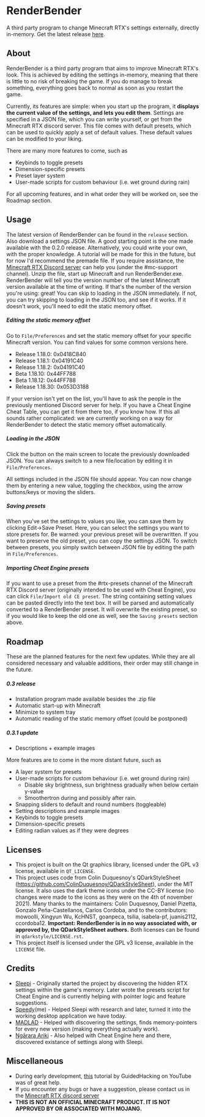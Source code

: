 # RenderBender
A third party program to change Minecraft RTX's settings externally, directly in-memory.
Get the latest release [here](https://github.com/SpeedyCodes/RenderBender/releases).

## About
RenderBender is a third party program that aims to improve Minecraft RTX's look.
This is achieved by editing the settings in-memory, meaning that there is little to no risk of breaking the game.
If you do manage to break something, everything goes back to normal as soon as you restart the game.

Currently, its features are simple: when you start up the program, 
it **displays the current value of the settings, and lets you edit them**.
Settings are specified in a JSON file, which you can write yourself, or get from the Minecraft RTX discord server. This file comes with default presets, which can be used to quickly apply a set of default values. These default values can be modified to your liking.

There are many more features to come, such as
- Keybinds to toggle presets
- Dimension-specific presets
- Preset layer system
- User-made scripts for custom behaviour (i.e. wet ground during rain)

For all upcoming features, and in what order they will be worked on, see the Roadmap section.

## Usage

The latest version of RenderBender can be found in the `release` section.
Also download a settings JSON file. A good starting point is the one made available with the 0.2.0 release. Alternatively, you could write your own, with the proper knowledge. A tutorial will be made for this in the future, but for now I'd recommend the premade file.
If you require assistance, the [Minecraft RTX Discord server](https://discord.gg/R56qgBBA9D) can help you (under the #mc-support channel).
Unzip the file, start up Minecraft and run RenderBender.exe.
RenderBender will tell you the version number of the latest Minecraft version available at the time of writing. If that's the number of the version you're using: great! You can skip to loading in the JSON immediately. If not, you can try skipping to loading in the JSON too, and see if it works. If it doesn't work, you'll need to edit the static memory offset.
##### Editing the static memory offset
Go to `File/Preferences` and set the static memory offset for your specific Minecraft version. You can find values for some common versions here.
- Release 1.18.0: 0x0418C840
- Release 1.18.1: 0x04191C40
- Release 1.18.2: 0x04191C40
- Beta 1.18.10: 0x44FF788
- Beta 1.18.12: 0x44FF788
- Release 1.18.30: 0x053D3188

If your version isn't yet on the list, you'll have to ask the people in the previously mentioned Discord server for help. If you have a Cheat Engine Cheat Table, you can get it from there too, if you know how. 
If this all sounds rather complicated: we are currently working on a way for RenderBender to detect the static memory offset automatically.
##### Loading in the JSON
Click the button on the main screen to locate the previously downloaded JSON. You can always switch to a new file/location by editing it in `File/Preferences`.

All settings included in the JSON file should appear. 
You can now change them by entering a new value, toggling the checkbox, using the arrow buttons/keys or moving the sliders.

##### Saving presets
When you've set the settings to values you like, you can save them by clicking Edit->Save Preset. Here, you can select the settings you want to store presets for. Be warned: your previous preset will be overwritten. If you want to preserve the old preset, you can copy the settings JSON. To switch between presets, you simply switch between JSON file  by editing the path in `File/Preferences`.

##### Importing Cheat Engine presets
If you want to use a preset from the #rtx-presets channel of the Minecraft RTX Discord server (originally intended to be used with Cheat Engine), you can click `File/Import old CE preset`. The string containing setting values can be pasted directly into the text box. It will be parsed and automatically converted to a RenderBender preset. It will overwrite the existing preset, so if you would like to keep the old one as well, see the `Saving presets` section above. 

## Roadmap

These are the planned features for the next few updates. While they are all considered necessary and valuable additions, their order may still change in the future.

##### 0.3 release
- Installation program made available besides the .zip file
- Automatic start-up with Minecraft
- Minimize to system tray
- Automatic reading of the static memory offset (could be postponed)
##### 0.3.1 update
- Descriptions + example images

More features are to come in the more distant future, such as
- A layer system for presets
- User-made scripts for custom behaviour (i.e. wet ground during rain)
    - Disable sky brightness, sun brightness gradually when below certain y-value
    - Smoothertron during and possibly after rain.
- Snapping sliders to default and round numbers (toggleable)
- Setting descriptions and example images
- Keybinds to toggle presets
- Dimension-specific presets
- Editing radian values as if they were degrees
## Licenses

- This project is built on the Qt graphics library, licensed under the GPL v3 license, available in `QT_LICENSE`.
- This project uses code from Colin Duquesnoy's QDarkStyleSheet (https://github.com/ColinDuquesnoy/QDarkStyleSheet), under the MIT license.
It also uses the dark theme icons under the CC-BY license (no changes were made to the icons as they were on the 4th of november 2021). Many thanks to the maintainers: Colin Duquesnoy, Daniel Pizetta, Gonzalo Peña-Castellanos, Carlos Cordoba, and to the contributors: mowoolli, Xingyun Wu, KcHNST, goanpeca, tsilia, isabela-pf, juanis2112, ccordoba12.
**Important: RenderBender is in no way associated with, or approved by, the QDarkStyleSheet authors.**
Both licenses can be found in `qdarkstyle/LICENSE.rst`.
- This project itself is licensed under the GPL v3 license, available in the `LICENSE` file.

## Credits

- [Sleepi](https://github.com/bliksemremi) - Originally started the project by discovering the hidden RTX settings within the game's memory. Later wrote the presets script for Cheat Engine and is currently helping with pointer logic and feature suggestions.
- [Speedy](https://github.com/SpeedyCodes)(me) -  Helped Sleepi with research and later, turned it into the working desktop application we have today.
- [MADLAD](https://github.com/MADLAD3718) - Helped with discovering the settings, finds memory-pointers for every new version (making everything actually work).
- [Ngārara Ariki](https://github.com/Tui-Vao) - Also helped with Cheat Engine here and there, discovered existance of settings along with Sleepi.

## Miscellaneous
- During early development, [this](https://www.youtube.com/watch?v=wiX5LmdD5yk) tutorial by GuidedHacking on YouTube was of great help.
- If you encounter any bugs or have a suggestion, please contact us in the [Minecraft RTX discord server](https://discord.gg/R56qgBBA9D) 
- **THIS IS NOT AN OFFICIAL MINECRAFT PRODUCT. IT IS NOT APPROVED BY OR ASSOCIATED WITH MOJANG.**
